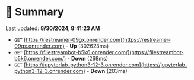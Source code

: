 # 📖 Summary
Last updated: **8/30/2024, 8:41:23 AM**

- `GET` [https://restreamer-09gx.onrender.com](https://restreamer-09gx.onrender.com) - **Up** (302623ms)
- `GET` [https://filestreambot-b5k6.onrender.com/](https://filestreambot-b5k6.onrender.com/) - **Down** (268ms)
- `GET` [https://jupyterlab-python3-12-3.onrender.com](https://jupyterlab-python3-12-3.onrender.com) - **Down** (203ms)
